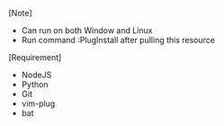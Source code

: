 
[Note]
- Can run on both Window and Linux
- Run command :PlugInstall after pulling this resource

[Requirement]
- NodeJS
- Python
- Git
- vim-plug
- bat
